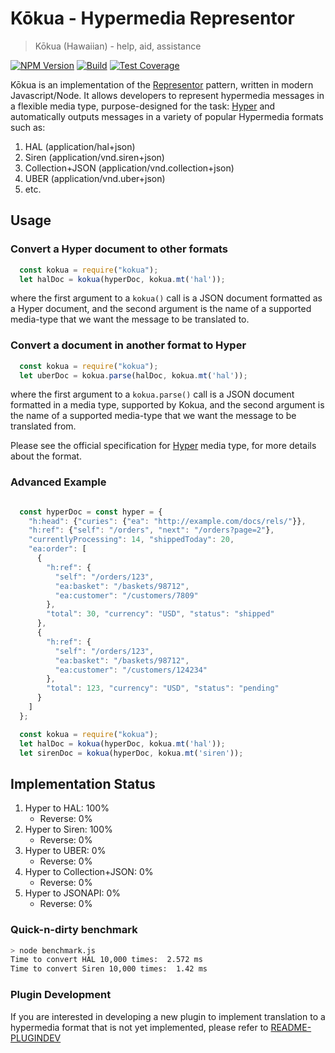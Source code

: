 # Kōkua - Hypermedia Representor

> Kōkua (Hawaiian) - help, aid, assistance

  [![NPM Version][npm-image]][npm-url]
  [![Build][travis-image]][travis-url]
  [![Test Coverage][coveralls-image]][coveralls-url]
  <!-- [![Codecov][codecov-image]][codecov-url] -->

<!-- Pronounciation: http://hawaiian-words.com/ -->

Kōkua is an implementation of the [Representor](https://github.com/the-hypermedia-project/charter#representor-pattern) pattern, written
in modern Javascript/Node. It allows developers to represent hypermedia messages
in a flexible media type, purpose-designed for the task: [Hyper](http://hyperjson.io)
and automatically outputs messages in a variety of popular Hypermedia formats
such as:

1. HAL (application/hal+json)
2. Siren (application/vnd.siren+json)
3. Collection+JSON (application/vnd.collection+json)
4. UBER (application/vnd.uber+json)
5. etc.

## Usage

### Convert a Hyper document to other formats

```Javascript
  const kokua = require("kokua");
  let halDoc = kokua(hyperDoc, kokua.mt('hal'));
```

where the first argument to a `kokua()` call is a JSON document formatted as a
Hyper document, and the second argument is the name of a supported media-type
that we want the message to be translated to.

### Convert a document in another format to Hyper

```Javascript
  const kokua = require("kokua");
  let uberDoc = kokua.parse(halDoc, kokua.mt('hal'));
```

where the first argument to a `kokua.parse()` call is a JSON document formatted
in a media type, supported by Kokua, and the second argument is the name of a
supported media-type that we want the message to be translated from.

Please see the official specification for
[Hyper](https://github.com/inadarei/hyper) media type, for more details about
the format.

### Advanced Example

```Javascript

  const hyperDoc = const hyper = {
    "h:head": {"curies": {"ea": "http://example.com/docs/rels/"}},
    "h:ref": {"self": "/orders", "next": "/orders?page=2"},
    "currentlyProcessing": 14, "shippedToday": 20,
    "ea:order": [
      {
        "h:ref": {
          "self": "/orders/123",
          "ea:basket": "/baskets/98712",
          "ea:customer": "/customers/7809"
        },
        "total": 30, "currency": "USD", "status": "shipped"
      },
      {
        "h:ref": {
          "self": "/orders/123",
          "ea:basket": "/baskets/98712",
          "ea:customer": "/customers/124234"
        },
        "total": 123, "currency": "USD", "status": "pending"
      }
    ]
  };

  const kokua = require("kokua");
  let halDoc = kokua(hyperDoc, kokua.mt('hal'));
  let sirenDoc = kokua(hyperDoc, kokua.mt('siren'));
```

## Implementation Status

1. Hyper to HAL: 100%
    - Reverse: 0%
1. Hyper to Siren: 100%
    - Reverse: 0%
1. Hyper to UBER: 0%
    - Reverse: 0%
1. Hyper to Collection+JSON: 0%
    - Reverse: 0%
1. Hyper to JSONAPI: 0%
    - Reverse: 0%

### Quick-n-dirty benchmark

```BASH
> node benchmark.js
Time to convert HAL 10,000 times:  2.572 ms
Time to convert Siren 10,000 times:  1.42 ms
```

### Plugin Development

If you are interested in developing a new plugin to implement translation to a
hypermedia format that is not yet implemented, please refer to
[README-PLUGINDEV](README-PLUGINDEV.md)

[npm-image]: https://img.shields.io/npm/v/kokua.svg
[npm-url]: https://npmjs.org/package/kokua
[travis-image]: https://img.shields.io/travis/inadarei/kokua/master.svg?label=Build
[travis-url]: https://travis-ci.org/inadarei/kokua
[codecov-image]: https://codecov.io/gh/inadarei/kokua/branch/master/graph/badge.svg
[codecov-url]: https://codecov.io/gh/inadarei/kokua
[coveralls-image]: https://img.shields.io/coveralls/inadarei/kokua/master.svg
[coveralls-url]: https://coveralls.io/r/inadarei/kokua?branch=master
